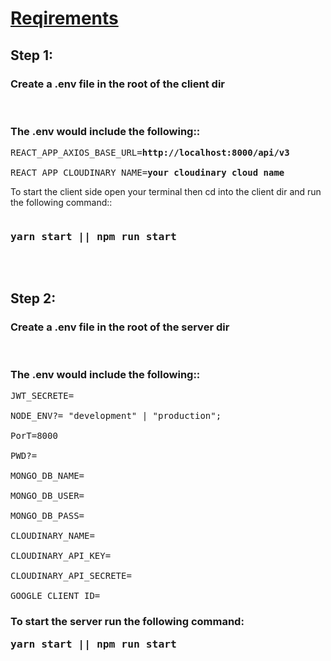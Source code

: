 <h1><u>Reqirements</u></h1>

<h2>Step 1:</h2>
<h3>
Create a .env file in the root of the client dir
</h3>
<br/>
<h3>The .env would include the following::</h3>

<pre>
REACT_APP_AXIOS_BASE_URL=<b><a>http://localhost:8000/api/v3</a></b>

REACT_APP_CLOUDINARY_NAME=<b>your cloudinary cloud name</b>
</pre>

<div > To start the client side open your terminal then cd into the client dir and run the following command::
<br/>
<pre><h3>yarn start || npm run start</h3></pre>
</div>
<br/>
<h2>Step 2:</h2>
<h3>
Create a .env file in the root of the server dir
</h3>
<br/>
<h3>The .env would include the following::</h3>

<pre>
JWT_SECRETE=

NODE_ENV?= "development" | "production";

PorT=8000

PWD?=

MONGO_DB_NAME=

MONGO_DB_USER=

MONGO_DB_PASS=

CLOUDINARY_NAME=

CLOUDINARY_API_KEY=

CLOUDINARY_API_SECRETE=

GOOGLE_CLIENT_ID=
</pre>
<h3>
To start the server run the following command:
<pre>yarn start || npm run start</pre>
</h3>
